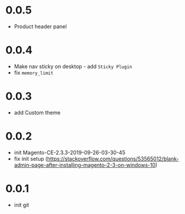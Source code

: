 # 0.0.5
- Product header panel

# 0.0.4
- Make nav sticky on desktop - add `Sticky Plugin`
- fix `memory_limit`

# 0.0.3
- add Custom theme

# 0.0.2
- init Magento-CE-2.3.3-2019-09-26-03-30-45
- fix init setup (https://stackoverflow.com/questions/53565012/blank-admin-page-after-installing-magento-2-3-on-windows-10)

# 0.0.1
- init git
